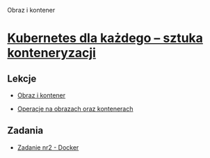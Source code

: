 Obraz i kontener

# [Kubernetes dla każdego – sztuka konteneryzacji](https://szkolachmury.pl/kubernetes/)


## Lekcje

* [Obraz i kontener](./tydzien2)

* [Operacje na obrazach oraz kontenerach](./tydzien3)


## Zadania

* [Zadanie nr2 - Docker](./zadanie2)
